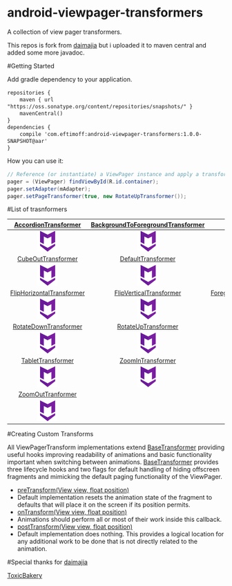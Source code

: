 android-viewpager-transformers
==============================

A collection of view pager transformers.

This repos is fork from [daimajia](https://github.com/daimajia/ViewPagerTransforms) but i uploaded it to maven central and added some more javadoc.

#Getting Started

Add gradle dependency to your application.
```
repositories {
    maven { url "https://oss.sonatype.org/content/repositories/snapshots/" }
    mavenCentral()
}
dependencies {
    compile 'com.eftimoff:android-viewpager-transformers:1.0.0-SNAPSHOT@aar'
}
```

How you can use it:

```java
// Reference (or instantiate) a ViewPager instance and apply a transformer
pager = (ViewPager) findViewById(R.id.container);
pager.setAdapter(mAdapter);
pager.setPageTransformer(true, new RotateUpTransformer());
```

#List of trasnformers

| [AccordionTransformer](https://github.com/geftimov/android-viewpager-transformers/blob/master/library/src/main/java/com/eftimoff/viewpager/tranformators/AccordionTransformer.java)       | [BackgroundToForegroundTransformer](https://github.com/geftimov/android-viewpager-transformers/blob/master/library/src/main/java/com/eftimoff/viewpager/tranformators/BackgroundToForegroundTransformer.java)         | [CubeInTransformer](https://github.com/geftimov/android-viewpager-transformers/blob/master/library/src/main/java/com/eftimoff/viewpager/tranformators/CubeInTransformer.java)  |
| :-------------------------------: | :-------------------------------:| :-------------------------------:|
| ![alt text](https://github.com/adam-p/markdown-here/raw/master/src/common/images/icon48.png "Logo Title Text 1") | ![alt text](https://github.com/adam-p/markdown-here/raw/master/src/common/images/icon48.png "Logo Title Text 1")  | ![alt text](https://github.com/adam-p/markdown-here/raw/master/src/common/images/icon48.png "Logo Title Text 1") |
| [CubeOutTransformer](https://github.com/geftimov/android-viewpager-transformers/blob/master/library/src/main/java/com/eftimoff/viewpager/tranformators/CubeOutTransformer.java) | [DefaultTransformer](https://github.com/geftimov/android-viewpager-transformers/blob/master/library/src/main/java/com/eftimoff/viewpager/tranformators/DefaultTransformer.java)  | [DepthPageTransformer](https://github.com/geftimov/android-viewpager-transformers/blob/master/library/src/main/java/com/eftimoff/viewpager/tranformators/DepthPageTransformer.java)|
| ![alt text](https://github.com/adam-p/markdown-here/raw/master/src/common/images/icon48.png "Logo Title Text 1") | ![alt text](https://github.com/adam-p/markdown-here/raw/master/src/common/images/icon48.png "Logo Title Text 1") | ![alt text](https://github.com/adam-p/markdown-here/raw/master/src/common/images/icon48.png "Logo Title Text 1") |
| [FlipHorizontalTransformer](https://github.com/geftimov/android-viewpager-transformers/blob/master/library/src/main/java/com/eftimoff/viewpager/tranformators/FlipHorizontalTransformer.java) | [FlipVerticalTransformer](https://github.com/geftimov/android-viewpager-transformers/blob/master/library/src/main/java/com/eftimoff/viewpager/tranformators/FlipVerticalTransformer.java) | [ForegroundToBackgroundTransformer](https://github.com/geftimov/android-viewpager-transformers/blob/master/library/src/main/java/com/eftimoff/viewpager/tranformators/ForegroundToBackgroundTransformer.java) |
| ![alt text](https://github.com/adam-p/markdown-here/raw/master/src/common/images/icon48.png "Logo Title Text 1") | ![alt text](https://github.com/adam-p/markdown-here/raw/master/src/common/images/icon48.png "Logo Title Text 1") | ![alt text](https://github.com/adam-p/markdown-here/raw/master/src/common/images/icon48.png "Logo Title Text 1") |
| [RotateDownTransformer](https://github.com/geftimov/android-viewpager-transformers/blob/master/library/src/main/java/com/eftimoff/viewpager/tranformators/RotateDownTransformer.java) | [RotateUpTransformer](https://github.com/geftimov/android-viewpager-transformers/blob/master/library/src/main/java/com/eftimoff/viewpager/tranformators/RotateUpTransformer.java) | [StackTransformer](https://github.com/geftimov/android-viewpager-transformers/blob/master/library/src/main/java/com/eftimoff/viewpager/tranformators/StackTransformer.java) |
| ![alt text](https://github.com/adam-p/markdown-here/raw/master/src/common/images/icon48.png "Logo Title Text 1") | ![alt text](https://github.com/adam-p/markdown-here/raw/master/src/common/images/icon48.png "Logo Title Text 1") | ![alt text](https://github.com/adam-p/markdown-here/raw/master/src/common/images/icon48.png "Logo Title Text 1") |
| [TabletTransformer](https://github.com/geftimov/android-viewpager-transformers/blob/master/library/src/main/java/com/eftimoff/viewpager/tranformators/TabletTransformer.java) | [ZoomInTransformer](https://github.com/geftimov/android-viewpager-transformers/blob/master/library/src/main/java/com/eftimoff/viewpager/tranformators/ZoomInTransformer.java) | [ZoomOutSlideTransformer](https://github.com/geftimov/android-viewpager-transformers/blob/master/library/src/main/java/com/eftimoff/viewpager/tranformators/ZoomOutSlideTransformer.java) |
| ![alt text](https://github.com/adam-p/markdown-here/raw/master/src/common/images/icon48.png "Logo Title Text 1") | ![alt text](https://github.com/adam-p/markdown-here/raw/master/src/common/images/icon48.png "Logo Title Text 1") | ![alt text](https://github.com/adam-p/markdown-here/raw/master/src/common/images/icon48.png "Logo Title Text 1") |
| [ZoomOutTranformer](https://github.com/geftimov/android-viewpager-transformers/blob/master/library/src/main/java/com/eftimoff/viewpager/tranformators/ZoomOutTranformer.java)     |   |   |
| ![alt text](https://github.com/adam-p/markdown-here/raw/master/src/common/images/icon48.png "Logo Title Text 1") | | |



#Creating Custom Transforms

All ViewPagerTransform implementations extend [BaseTransformer](https://github.com/geftimov/android-viewpager-transformers/blob/master/library/src/main/java/com/eftimoff/viewpager/tranformators/BaseTransformer.java) providing useful hooks improving readability of animations and basic functionality important when switching between animations. [BaseTransformer](https://github.com/geftimov/android-viewpager-transformers/blob/master/library/src/main/java/com/eftimoff/viewpager/tranformators/BaseTransformer.java) provides three lifecycle hooks and two flags for default handling of hiding offscreen fragments and mimicking the default paging functionality of the ViewPager.

* [preTransform(View view, float position)](https://github.com/geftimov/android-viewpager-transformers/blob/master/library/src/main/java/com/eftimoff/viewpager/tranformators/BaseTransformer.java#L42)
 * Default implementation resets the animation state of the fragment to defaults that will place it on the screen if its position permits.
* [onTransform(View view, float position)](https://github.com/geftimov/android-viewpager-transformers/blob/master/library/src/main/java/com/eftimoff/viewpager/tranformators/BaseTransformer.java#L14)
 * Animations should perform all or most of their work inside this callback.
* [postTransform(View view, float position)](https://github.com/geftimov/android-viewpager-transformers/blob/master/library/src/main/java/com/eftimoff/viewpager/tranformators/BaseTransformer.java#L75)
 * Default implementation does nothing. This provides a logical location for any additional work to be done that is not directly related to the animation.

#Special thanks for
[daimajia](https://github.com/daimajia)

[ToxicBakery](https://github.com/ToxicBakery)
